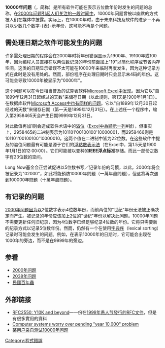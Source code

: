 **10000年问题**（，简称）是所有软件可能在表示五位数年份时发生的问题的总称。在[2000年问题引起人们关注的一段时间中](../Page/2000年问题.md "wikilink")，10000年问题曾被以幽默的方式被人们在媒体中披露。实际上，在10000年时，由于未来科技及软件的进步－不再只以少数几个数字-{表}-示年份，这可能不再是个问题。

## 需处理日期之软件可能发生的问题

许多需处理日期的程序会在2000年时将年份错误显示为1900年、19100年或100年，因为编程人员直接在以两位数记录的年份前面加上"19"以简化程序或节省内存空间。这类的日期显示错误不太可能在10000年来临时再度发生，因为这种记录方式在此时是没有用处的。然而，部份程序在处理日期时只会显示末4码的年份。这可能会导致10000年被显示为"0000年"。

这个问题可以在今日相当普及的试算表软件[Microsoft
Excel中发现](../Page/Microsoft_Excel.md "wikilink")。因为它以"自1899年12月31日起经过的天数"来储存日期（以此规则，第1天是1900年1月1日）。在数据库软件[Microsoft
Access中也有同样的问题](../Page/Microsoft_Access.md "wikilink")。它以"自1899年12月30日起经过的天数"来储存日期（第一天是1899年12月31日）。在上述任一个程序中，输入第2958465天会产生日期9999年12月31日。

对此数值再加1则会造成软件术语中的[溢位](https://zh.wikipedia.org/wiki/演算溢位 "wikilink")（[Excel中為顯示一列](../Page/Microsoft_Excel.md "wikilink")\#號），但事实上，2958465的二进制表示为101101'00100100'10000001，而2958466则是101101'00100100'10000010。这两个值在二进制中皆为22位数。在这些软件中提及的溢位问题最有可能是源于它们的[浮點數表示法](https://zh.wikipedia.org/wiki/浮點數 "wikilink")（在Excel中，第1.5天是1900年1月1日的12:00:00）。它们可能被以变种的**IEEE浮点标准**存储。而此一部份之数字有23位数的空间。

Long
Now基金会正尝试促进以5位数书写／记录年份的习惯，以此，2000年将会被记录为"02000"，如此将能預防10000年問題（一萬年蟲問題），但这將再次遇到100000年問題（十萬年蟲問題）。

## 有记录的问题

[2000年问题因为以](../Page/2000年问题.md "wikilink")2位数字表示4位数年份，而前两位的"世纪"年份无法被正确决定而产生。被记录的年份应该加上2位的"世纪"年份以解决此问题。10000年问题不需要更新任何旧纪录，因为4位数字已经足够纪录4位数的年份。它将只需要新的纪录方式以记录5位数年份。然而，仍然有一个在使用[字典序](../Page/字典序.md "wikilink")（lexical
sorting）记录时可能会发生的问题。例如，在表示10000年的日期时，它可能会出现在1000年的旁边，而不是在9999年的旁边。

## 参看

  - [2000年问题](../Page/2000年问题.md "wikilink")
  - [2038年问题](../Page/2038年问题.md "wikilink")
  - [民國百年蟲](../Page/民國百年蟲.md "wikilink")

## 外部链接

  - [RFC2550: Y10K and
    beyond](ftp://ftp.rfc-editor.org/in-notes/rfc2550.txt)—一份在[1999年](../Page/1999年.md "wikilink")[愚人节發行的](../Page/愚人节.md "wikilink")[RFC文件](../Page/惡搞RFC.md "wikilink")，但是有很多實用的資料
  - [Computer systems worry over pending "year 10,000"
    problem](http://www.templetons.com/brad/y10k.html)
  - [某用户亲自测试10000年问题](https://www.youtube.com/watch?v=CkEZFaCE6Qc)

[Category:程式錯誤](https://zh.wikipedia.org/wiki/Category:程式錯誤 "wikilink")